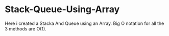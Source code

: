 # Stack-Queue-Using-Array

Here i created a Stacka And Queue using an Array.
Big O notation for all the 3 methods are O(1).
